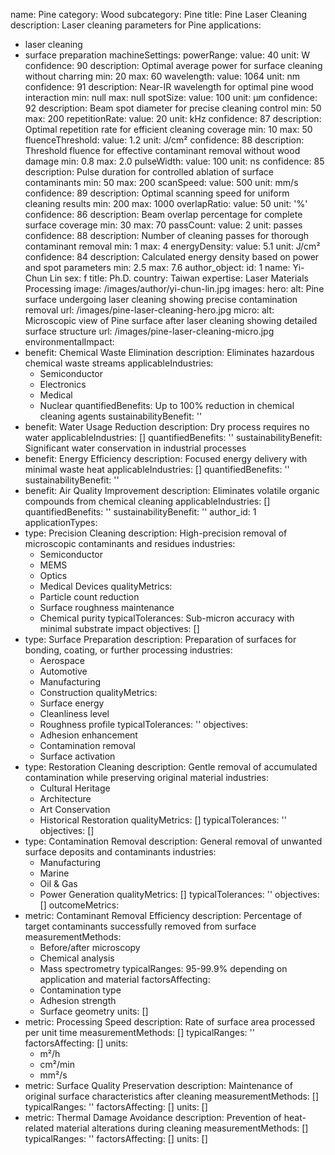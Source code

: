 name: Pine
category: Wood
subcategory: Pine
title: Pine Laser Cleaning
description: Laser cleaning parameters for Pine
applications:
- laser cleaning
- surface preparation
machineSettings:
  powerRange:
    value: 40
    unit: W
    confidence: 90
    description: Optimal average power for surface cleaning without charring
    min: 20
    max: 60
  wavelength:
    value: 1064
    unit: nm
    confidence: 91
    description: Near-IR wavelength for optimal pine wood interaction
    min: null
    max: null
  spotSize:
    value: 100
    unit: μm
    confidence: 92
    description: Beam spot diameter for precise cleaning control
    min: 50
    max: 200
  repetitionRate:
    value: 20
    unit: kHz
    confidence: 87
    description: Optimal repetition rate for efficient cleaning coverage
    min: 10
    max: 50
  fluenceThreshold:
    value: 1.2
    unit: J/cm²
    confidence: 88
    description: Threshold fluence for effective contaminant removal without wood
      damage
    min: 0.8
    max: 2.0
  pulseWidth:
    value: 100
    unit: ns
    confidence: 85
    description: Pulse duration for controlled ablation of surface contaminants
    min: 50
    max: 200
  scanSpeed:
    value: 500
    unit: mm/s
    confidence: 89
    description: Optimal scanning speed for uniform cleaning results
    min: 200
    max: 1000
  overlapRatio:
    value: 50
    unit: '%'
    confidence: 86
    description: Beam overlap percentage for complete surface coverage
    min: 30
    max: 70
  passCount:
    value: 2
    unit: passes
    confidence: 88
    description: Number of cleaning passes for thorough contaminant removal
    min: 1
    max: 4
  energyDensity:
    value: 5.1
    unit: J/cm²
    confidence: 84
    description: Calculated energy density based on power and spot parameters
    min: 2.5
    max: 7.6
author_object:
  id: 1
  name: Yi-Chun Lin
  sex: f
  title: Ph.D.
  country: Taiwan
  expertise: Laser Materials Processing
  image: /images/author/yi-chun-lin.jpg
images:
  hero:
    alt: Pine surface undergoing laser cleaning showing precise contamination removal
    url: /images/pine-laser-cleaning-hero.jpg
  micro:
    alt: Microscopic view of Pine surface after laser cleaning showing detailed surface
      structure
    url: /images/pine-laser-cleaning-micro.jpg
environmentalImpact:
- benefit: Chemical Waste Elimination
  description: Eliminates hazardous chemical waste streams
  applicableIndustries:
  - Semiconductor
  - Electronics
  - Medical
  - Nuclear
  quantifiedBenefits: Up to 100% reduction in chemical cleaning agents
  sustainabilityBenefit: ''
- benefit: Water Usage Reduction
  description: Dry process requires no water
  applicableIndustries: []
  quantifiedBenefits: ''
  sustainabilityBenefit: Significant water conservation in industrial processes
- benefit: Energy Efficiency
  description: Focused energy delivery with minimal waste heat
  applicableIndustries: []
  quantifiedBenefits: ''
  sustainabilityBenefit: ''
- benefit: Air Quality Improvement
  description: Eliminates volatile organic compounds from chemical cleaning
  applicableIndustries: []
  quantifiedBenefits: ''
  sustainabilityBenefit: ''
author_id: 1
applicationTypes:
- type: Precision Cleaning
  description: High-precision removal of microscopic contaminants and residues
  industries:
  - Semiconductor
  - MEMS
  - Optics
  - Medical Devices
  qualityMetrics:
  - Particle count reduction
  - Surface roughness maintenance
  - Chemical purity
  typicalTolerances: Sub-micron accuracy with minimal substrate impact
  objectives: []
- type: Surface Preparation
  description: Preparation of surfaces for bonding, coating, or further processing
  industries:
  - Aerospace
  - Automotive
  - Manufacturing
  - Construction
  qualityMetrics:
  - Surface energy
  - Cleanliness level
  - Roughness profile
  typicalTolerances: ''
  objectives:
  - Adhesion enhancement
  - Contamination removal
  - Surface activation
- type: Restoration Cleaning
  description: Gentle removal of accumulated contamination while preserving original
    material
  industries:
  - Cultural Heritage
  - Architecture
  - Art Conservation
  - Historical Restoration
  qualityMetrics: []
  typicalTolerances: ''
  objectives: []
- type: Contamination Removal
  description: General removal of unwanted surface deposits and contaminants
  industries:
  - Manufacturing
  - Marine
  - Oil & Gas
  - Power Generation
  qualityMetrics: []
  typicalTolerances: ''
  objectives: []
outcomeMetrics:
- metric: Contaminant Removal Efficiency
  description: Percentage of target contaminants successfully removed from surface
  measurementMethods:
  - Before/after microscopy
  - Chemical analysis
  - Mass spectrometry
  typicalRanges: 95-99.9% depending on application and material
  factorsAffecting:
  - Contamination type
  - Adhesion strength
  - Surface geometry
  units: []
- metric: Processing Speed
  description: Rate of surface area processed per unit time
  measurementMethods: []
  typicalRanges: ''
  factorsAffecting: []
  units:
  - m²/h
  - cm²/min
  - mm²/s
- metric: Surface Quality Preservation
  description: Maintenance of original surface characteristics after cleaning
  measurementMethods: []
  typicalRanges: ''
  factorsAffecting: []
  units: []
- metric: Thermal Damage Avoidance
  description: Prevention of heat-related material alterations during cleaning
  measurementMethods: []
  typicalRanges: ''
  factorsAffecting: []
  units: []
